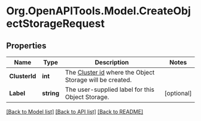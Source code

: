 # Org.OpenAPITools.Model.CreateObjectStorageRequest

## Properties

Name | Type | Description | Notes
------------ | ------------- | ------------- | -------------
**ClusterId** | **int** | The [Cluster id](#operation/list-object-storage-clusters) where the Object Storage will be created. | 
**Label** | **string** | The user-supplied label for this Object Storage. | [optional] 

[[Back to Model list]](../README.md#documentation-for-models) [[Back to API list]](../README.md#documentation-for-api-endpoints) [[Back to README]](../README.md)

